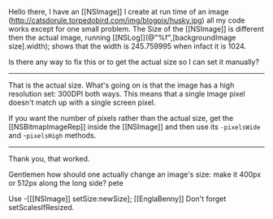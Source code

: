 Hello there, I have an [[NSImage]] I create at run time of an image (http://catsdorule.torpedobird.com/img/blogpix/husky.jpg) all my code works except for one small problem. The Size of the [[NSImage]] is different then the actual image, running [[NSLog]](@"%f",[backgroundImage size].width); shows that the width is 245.759995 when infact it is 1024.

Is there any way to fix this or to get the actual size so I can set it manually?

----

That is the actual size. What's going on is that the image has a high resolution set: 300DPI both ways. This means that a single image pixel doesn't match up with a single screen pixel.

If you want the number of pixels rather than the actual size, get the [[NSBitmapImageRep]] inside the [[NSImage]] and then use its <code>-pixelsWide</code> and -<code>pixelsHigh</code> methods.

----
Thank you, that worked.


Gentlemen
how should one actually change an image's size: make it 400px or 512px along the long side?
pete

Use -[[[NSImage]] setSize:newSize];
[[EnglaBenny]]
Don't forget setScalesIfResized.